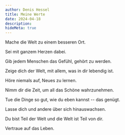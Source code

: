 ```yaml
---
author: Denis Hessel
title: Meine Werte
date: 2024-04-18
description: 
hideMeta: true
---
```


Mache die Welt zu einem besseren Ort.

Sei mit ganzem Herzen dabei.

Gib jedem Menschen das Gefühl, gehört zu werden.

Zeige dich der Welt, mit allem, was in dir lebendig ist. 

Höre niemals auf, Neues zu lernen.

Nimm dir die Zeit, um all das Schöne wahrzunehmen.

Tue die Dinge so gut, wie du eben kannst -- das genügt.

Lasse dich und andere über sich hinauswachsen.

Du bist Teil der Welt und die Welt ist Teil von dir.

Vertraue auf das Leben.

